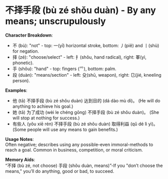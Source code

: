 # **不择手段 (bù zé shǒu duàn) - By any means; unscrupulously**

**Character Breakdown**:  
- 不 (bù): "not" - top: 一(yī) horizontal stroke, bottom: 丿(piě) and 丨(shù) for negation.  
- 择 (zé): "choose/select" - left: 扌(shǒu, hand radical), right: 睪(yì, phonetic).  
- 手 (shǒu): "hand" - top: fingers (⺤), bottom: palm.  
- 段 (duàn): "means/section" - left: 殳(shū, weapon), right: 㔾(jié, kneeling person).

**Examples**:  
- 他 (tā) 不择手段 (bù zé shǒu duàn) 达到目的 (dá dào mù dì)。 (He will do anything to achieve his goal.)  
- 她 (tā) 为了成功 (wèi le chéng gōng) 不择手段 (bù zé shǒu duàn)。 (She will stop at nothing for success.)  
- 有些人 (yǒu xiē rén) 不择手段 (bù zé shǒu duàn) 取得利益 (qǔ dé lì yì)。 (Some people will use any means to gain benefits.)

**Usage Notes**:  
Often negative; describes using any possible-even immoral-methods to reach a goal. Common in business, competition, or moral criticism.

**Memory Aids**:  
“不择 (bù zé, not choose) 手段 (shǒu duàn, means)”-If you "don’t choose the means," you’ll do anything, good or bad, to succeed.